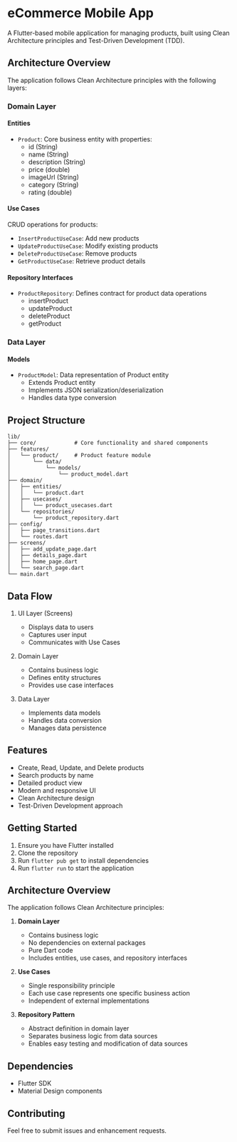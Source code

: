 # eCommerce Mobile App

A Flutter-based mobile application for managing products, built using Clean Architecture principles and Test-Driven Development (TDD).

## Architecture Overview

The application follows Clean Architecture principles with the following layers:

### Domain Layer

#### Entities
- `Product`: Core business entity with properties:
  - id (String)
  - name (String)
  - description (String)
  - price (double)
  - imageUrl (String)
  - category (String)
  - rating (double)

#### Use Cases
CRUD operations for products:
- `InsertProductUseCase`: Add new products
- `UpdateProductUseCase`: Modify existing products
- `DeleteProductUseCase`: Remove products
- `GetProductUseCase`: Retrieve product details

#### Repository Interfaces
- `ProductRepository`: Defines contract for product data operations
  - insertProduct
  - updateProduct
  - deleteProduct
  - getProduct

### Data Layer

#### Models
- `ProductModel`: Data representation of Product entity
  - Extends Product entity
  - Implements JSON serialization/deserialization
  - Handles data type conversion

## Project Structure

```
lib/
├── core/            # Core functionality and shared components
├── features/
│   └── product/     # Product feature module
│       └── data/
│           └── models/
│               └── product_model.dart
├── domain/
│   ├── entities/
│   │   └── product.dart
│   ├── usecases/
│   │   └── product_usecases.dart
│   └── repositories/
│       └── product_repository.dart
├── config/
│   ├── page_transitions.dart
│   └── routes.dart
├── screens/
│   ├── add_update_page.dart
│   ├── details_page.dart
│   ├── home_page.dart
│   └── search_page.dart
└── main.dart
```

## Data Flow

1. UI Layer (Screens)
   - Displays data to users
   - Captures user input
   - Communicates with Use Cases

2. Domain Layer
   - Contains business logic
   - Defines entity structures
   - Provides use case interfaces

3. Data Layer
   - Implements data models
   - Handles data conversion
   - Manages data persistence

## Features

- Create, Read, Update, and Delete products
- Search products by name
- Detailed product view
- Modern and responsive UI
- Clean Architecture design
- Test-Driven Development approach

## Getting Started

1. Ensure you have Flutter installed
2. Clone the repository
3. Run `flutter pub get` to install dependencies
4. Run `flutter run` to start the application

## Architecture Overview

The application follows Clean Architecture principles:

1. **Domain Layer**
   - Contains business logic
   - No dependencies on external packages
   - Pure Dart code
   - Includes entities, use cases, and repository interfaces

2. **Use Cases**
   - Single responsibility principle
   - Each use case represents one specific business action
   - Independent of external implementations

3. **Repository Pattern**
   - Abstract definition in domain layer
   - Separates business logic from data sources
   - Enables easy testing and modification of data sources

## Dependencies

- Flutter SDK
- Material Design components

## Contributing

Feel free to submit issues and enhancement requests.
